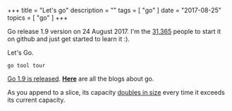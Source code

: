 +++
title = "Let's go"
description = ""
tags = [
    "go"
]
date = "2017-08-25"
topics = [
    "go"
]
+++

Go release 1.9 version on 24 August 2017. I'm the [31,365](https://github.com/golang/go/stargazers) people to start it on github and just get started to learn it :). 

Let's Go. 

    go tool tour

[Go 1.9 is released](https://blog.golang.org/go1.9). [**Here**](https://blog.golang.org/index) are all the blogs about go.

<!--more-->


As you append to a slice, its capacity [doubles in size](https://stackoverflow.com/a/45423692/1087122) every time it exceeds its current capacity.